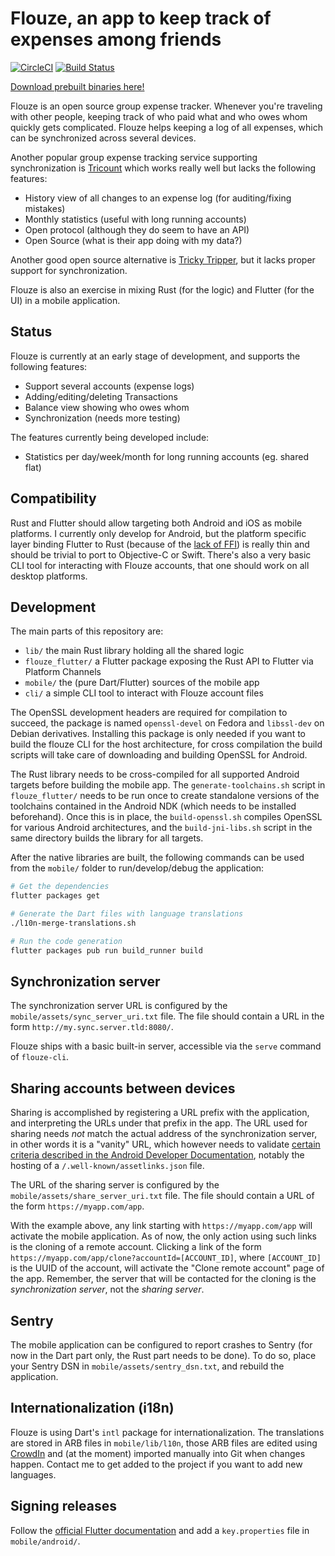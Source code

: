 # Flouze, an app to keep track of expenses among friends

[![CircleCI](https://circleci.com/gh/abustany/flouze.svg?style=svg)](https://circleci.com/gh/abustany/flouze)
[![Build Status](https://travis-ci.com/abustany/flouze.svg?branch=master)](https://travis-ci.com/abustany/flouze)

[Download prebuilt binaries here!](https://flouze.bustany.org)

Flouze is an open source group expense tracker. Whenever you're traveling with
other people, keeping track of who paid what and who owes whom quickly gets
complicated. Flouze helps keeping a log of all expenses, which can be
synchronized across several devices.

Another popular group expense tracking service supporting synchronization is
[Tricount](https://www.tricount.com/) which works really well but lacks the
following features:

- History view of all changes to an expense log (for auditing/fixing mistakes)
- Monthly statistics (useful with long running accounts)
- Open protocol (although they do seem to have an API)
- Open Source (what is their app doing with my data?)

Another good open source alternative is [Tricky Tripper](https://trickytripper.blogspot.com/),
but it lacks proper support for synchronization.

Flouze is also an exercise in mixing Rust (for the logic) and Flutter (for the
UI) in a mobile application.

## Status

Flouze is currently at an early stage of development, and supports the following
features:

- Support several accounts (expense logs)
- Adding/editing/deleting Transactions
- Balance view showing who owes whom
- Synchronization (needs more testing)

The features currently being developed include:

- Statistics per day/week/month for long running accounts (eg. shared flat)

## Compatibility

Rust and Flutter should allow targeting both Android and iOS as mobile platforms.
I currently only develop for Android, but the platform specific layer binding
Flutter to Rust (because of the [lack of FFI](https://github.com/flutter/flutter/issues/7053))
is really thin and should be trivial to port to Objective-C or Swift. There's
also a very basic CLI tool for interacting with Flouze accounts, that one should
work on all desktop platforms.

## Development

The main parts of this repository are:

- `lib/` the main Rust library holding all the shared logic
- `flouze_flutter/` a Flutter package exposing the Rust API to Flutter via
  Platform Channels
- `mobile/` the (pure Dart/Flutter) sources of the mobile app
- `cli/` a simple CLI tool to interact with Flouze account files

The OpenSSL development headers are required for compilation to succeed, the
package is named `openssl-devel` on Fedora and `libssl-dev` on Debian
derivatives. Installing this package is only needed if you want to build the
flouze CLI for the host architecture, for cross compilation the build scripts
will take care of downloading and building OpenSSL for Android.

The Rust library needs to be cross-compiled for all supported Android targets
before building the mobile app. The `generate-toolchains.sh` script in
`flouze_flutter/` needs to be run once to create standalone versions of the
toolchains contained in the Android NDK (which needs to be installed
beforehand). Once this is in place, the `build-openssl.sh` compiles OpenSSL for
various Android architectures, and the `build-jni-libs.sh` script in the same
directory builds the library for all targets.

After the native libraries are built, the following commands can be used
from the `mobile/` folder to run/develop/debug the application:

```bash
# Get the dependencies
flutter packages get

# Generate the Dart files with language translations
./l10n-merge-translations.sh

# Run the code generation
flutter packages pub run build_runner build
```

## Synchronization server

The synchronization server URL is configured by the `mobile/assets/sync_server_uri.txt`
file. The file should contain a URL in the form `http://my.sync.server.tld:8080/`.

Flouze ships with a basic built-in server, accessible via the `serve` command of
`flouze-cli`.

## Sharing accounts between devices

Sharing is accomplished by registering a URL prefix with the application, and
interpreting the URLs under that prefix in the app. The URL used for sharing
needs *not* match the actual address of the synchronization server, in other
words it is a "vanity" URL, which however needs to validate [certain criteria
described in the Android Developer Documentation](https://developer.android.com/training/app-links/verify-site-associations),
notably the hosting of a `/.well-known/assetlinks.json` file.

The URL of the sharing server is configured by the `mobile/assets/share_server_uri.txt`
file. The file should contain a URL of the form `https://myapp.com/app`.

With the example above, any link starting with `https://myapp.com/app` will
activate the mobile application. As of now, the only action using such links is
the cloning of a remote account. Clicking a link of the form
`https://myapp.com/app/clone?accountId=[ACCOUNT_ID]`, where `[ACCOUNT_ID]` is
the UUID of the account, will activate the "Clone remote account" page of the
app. Remember, the server that will be contacted for the cloning is the
*synchronization server*, not the *sharing server*.

## Sentry

The mobile application can be configured to report crashes to Sentry (for now in
the Dart part only, the Rust part needs to be done). To do so, place your Sentry
DSN in `mobile/assets/sentry_dsn.txt`, and rebuild the application.

## Internationalization (i18n)

Flouze is using Dart's `intl` package for internationalization. The translations
are stored in ARB files in `mobile/lib/l10n`, those ARB files are edited using
[CrowdIn](https://crowdin.com/project/flouze) and (at the moment) imported
manually into Git when changes happen. Contact me to get added to the project if
you want to add new languages.

## Signing releases

Follow the [official Flutter documentation](https://flutter.dev/docs/deployment/android#signing-the-app)
and add a `key.properties` file in `mobile/android/`.
